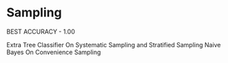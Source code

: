 # Sampling
BEST ACCURACY - 1.00

Extra Tree Classifier On Systematic Sampling and Stratified Sampling
Naive Bayes On Convenience Sampling
